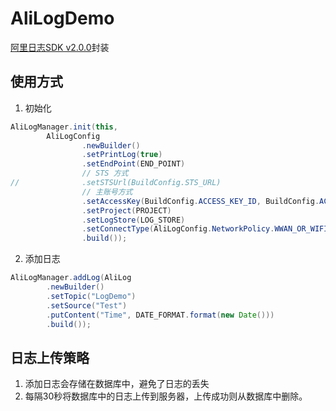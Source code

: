 # AliLogDemo
[阿里日志SDK v2.0.0][阿里日志SDK]封装

## 使用方式

1. 初始化

``` java
AliLogManager.init(this,
        AliLogConfig
                .newBuilder()
                .setPrintLog(true)
                .setEndPoint(END_POINT)
                // STS 方式
//              .setSTSUrl(BuildConfig.STS_URL)
                // 主账号方式
                .setAccessKey(BuildConfig.ACCESS_KEY_ID, BuildConfig.ACCESS_KEY_SECRET)
                .setProject(PROJECT)
                .setLogStore(LOG_STORE)
                .setConnectType(AliLogConfig.NetworkPolicy.WWAN_OR_WIFI)
                .build());
```

2. 添加日志

``` java
AliLogManager.addLog(AliLog
        .newBuilder()
        .setTopic("LogDemo")
        .setSource("Test")
        .putContent("Time", DATE_FORMAT.format(new Date()))
        .build());
```

## 日志上传策略
1. 添加日志会存储在数据库中，避免了日志的丢失
2. 每隔30秒将数据库中的日志上传到服务器，上传成功则从数据库中删除。


[阿里日志SDK]: https://github.com/aliyun/aliyun-log-android-sdk